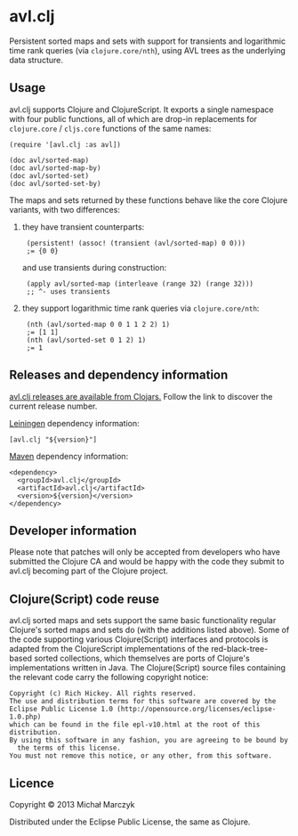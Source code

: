 # avl.clj

Persistent sorted maps and sets with support for transients and
logarithmic time rank queries (via `clojure.core/nth`), using AVL
trees as the underlying data structure.

## Usage

avl.clj supports Clojure and ClojureScript. It exports a single
namespace with four public functions, all of which are drop-in
replacements for `clojure.core` / `cljs.core` functions of the same
names:

    (require '[avl.clj :as avl])
    
    (doc avl/sorted-map)
    (doc avl/sorted-map-by)
    (doc avl/sorted-set)
    (doc avl/sorted-set-by)

The maps and sets returned by these functions behave like the core
Clojure variants, with two differences:

1. they have transient counterparts:

        (persistent! (assoc! (transient (avl/sorted-map) 0 0)))
        ;= {0 0}

   and use transients during construction:

        (apply avl/sorted-map (interleave (range 32) (range 32)))
        ;; ^- uses transients

2. they support logarithmic time rank queries via `clojure.core/nth`:

        (nth (avl/sorted-map 0 0 1 1 2 2) 1)
        ;= [1 1]
        (nth (avl/sorted-set 0 1 2) 1)
        ;= 1

## Releases and dependency information

[avl.clj releases are available from Clojars.](https://clojars.org/avl.clj)
Follow the link to discover the current release number.

[Leiningen](http://leiningen.org/) dependency information:

    [avl.clj "${version}"]

[Maven](http://maven.apache.org/) dependency information:

    <dependency>
      <groupId>avl.clj</groupId>
      <artifactId>avl.clj</artifactId>
      <version>${version}</version>
    </dependency>

## Developer information

Please note that patches will only be accepted from developers who
have submitted the Clojure CA and would be happy with the code they
submit to avl.clj becoming part of the Clojure project.

## Clojure(Script) code reuse

avl.clj sorted maps and sets support the same basic functionality
regular Clojure's sorted maps and sets do (with the additions listed
above). Some of the code supporting various Clojure(Script) interfaces
and protocols is adapted from the ClojureScript implementations of the
red-black-tree-based sorted collections, which themselves are ports of
Clojure's implementations written in Java. The Clojure(Script) source
files containing the relevant code carry the following copyright
notice:

    Copyright (c) Rich Hickey. All rights reserved.
    The use and distribution terms for this software are covered by the
    Eclipse Public License 1.0 (http://opensource.org/licenses/eclipse-1.0.php)
    which can be found in the file epl-v10.html at the root of this distribution.
    By using this software in any fashion, you are agreeing to be bound by
      the terms of this license.
    You must not remove this notice, or any other, from this software.

## Licence

Copyright © 2013 Michał Marczyk

Distributed under the Eclipse Public License, the same as Clojure.
